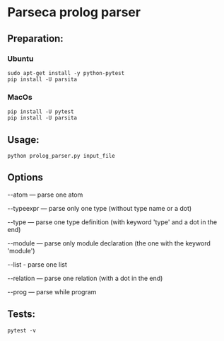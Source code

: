 # Parseca prolog parser
## Preparation:
### Ubuntu
```
sudo apt-get install -y python-pytest
pip install -U parsita
```
### MacOs
```
pip install -U pytest
pip install -U parsita
```
## Usage:
```
python prolog_parser.py input_file
```
## Options
 --atom — parse one atom
 
 --typeexpr — parse only one type (without type name or a dot)
 
 --type — parse one type definition (with keyword 'type' and a dot in the end)
 
 --module — parse only module declaration (the one with the keyword 'module')
 
 --list - parse one list
 
 --relation — parse one relation (with a dot in the end)
 
 --prog — parse while program
## Tests:
```
pytest -v
```
